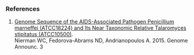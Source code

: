 ### References

1.  [Genome Sequence of the AIDS-Associated Pathogen Penicillium
    marneffei (ATCC18224) and Its Near Taxonomic Relative Talaromyces
    stipitatus
    (ATCC10500)](http://europepmc.org/abstract/MED/25676766).\
    Nierman WC, Fedorova-Abrams ND, Andrianopoulos A. 2015. Genome
    Announc. 3
